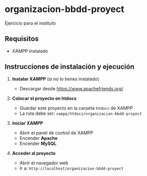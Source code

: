 # organizacion-bbdd-proyect
Ejercicio para el instituto

## Requisitos
- XAMPP instalado

## Instrucciones de instalación y ejecución

1. **Instalar XAMPP** (si no lo tienes instalado)
   - Descargar desde https://www.apachefriends.org/

2. **Colocar el proyecto en htdocs**
   - Guardar este proyecto en la carpeta `htdocs` de XAMPP
   - La ruta debe ser: `xampp/htdocs/organizacion-bbdd-proyect`

3. **Iniciar XAMPP**
   - Abrir el panel de control de XAMPP
   - Encender **Apache**
   - Encender **MySQL**

4. **Acceder al proyecto**
   - Abrir el navegador web
   - Ir a: `http://localhost/organizacion-bbdd-proyect`
